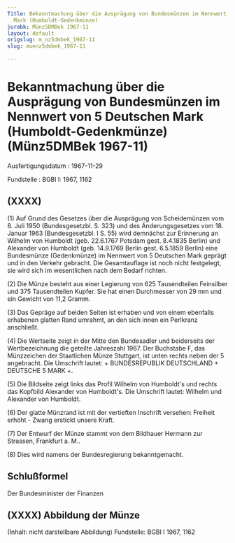 ```yaml
---
Title: Bekanntmachung über die Ausprägung von Bundesmünzen im Nennwert von 5 Deutschen
  Mark (Humboldt-Gedenkmünze)
jurabk: Münz5DMBek 1967-11
layout: default
origslug: m_nz5dmbek_1967-11
slug: muenz5dmbek_1967-11

---
```


# Bekanntmachung über die Ausprägung von Bundesmünzen im Nennwert von 5 Deutschen Mark (Humboldt-Gedenkmünze) (Münz5DMBek 1967-11)

Ausfertigungsdatum
:   1967-11-29

Fundstelle
:   BGBl I: 1967, 1162



## (XXXX)

(1) Auf Grund des Gesetzes über die Ausprägung von Scheidemünzen vom 8. Juli 1950 (Bundesgesetzbl. S. 323) und des Änderungsgesetzes vom 18. Januar 1963 (Bundesgesetzbl. I S. 55) wird demnächst zur Erinnerung an Wilhelm von Humboldt
(geb. 22.6.1767 Potsdam
gest. 8.4.1835 Berlin) und Alexander von Humboldt
(geb. 14.9.1769 Berlin
gest. 6.5.1859 Berlin) eine Bundesmünze (Gedenkmünze) im Nennwert von 5 Deutschen Mark geprägt und in den Verkehr gebracht. Die Gesamtauflage ist noch nicht festgelegt, sie wird sich im wesentlichen nach dem Bedarf richten.

(2) Die Münze besteht aus einer Legierung von 625 Tausendteilen Feinsilber und 375 Tausendteilen Kupfer. Sie hat einen Durchmesser von 29 mm und ein Gewicht von 11,2 Gramm.

(3) Das Gepräge auf beiden Seiten ist erhaben und von einem ebenfalls erhabenen glatten Rand umrahmt, an den sich innen ein Perlkranz anschließt.

(4) Die Wertseite zeigt in der Mitte den Bundesadler und beiderseits der Wertbezeichnung die geteilte Jahreszahl 1967. Der Buchstabe F, das Münzzeichen der Staatlichen Münze Stuttgart, ist unten rechts neben der 5 angebracht. Die Umschrift lautet: + BUNDESREPUBLIK DEUTSCHLAND + DEUTSCHE 5 MARK +.

(5) Die Bildseite zeigt links das Profil Wilhelm von Humboldt's und rechts das Kopfbild Alexander von Humboldt's. Die Umschrift lautet: Wilhelm und Alexander von Humboldt.

(6) Der glatte Münzrand ist mit der vertieften Inschrift versehen: Freiheit erhöht - Zwang erstickt unsere Kraft.

(7) Der Entwurf der Münze stammt von dem Bildhauer Hermann zur Strassen, Frankfurt a. M..

(8) Dies wird namens der Bundesregierung bekanntgemacht.


## Schlußformel

Der Bundesminister der Finanzen


## (XXXX) Abbildung der Münze

(Inhalt: nicht darstellbare Abbildung)
Fundstelle: BGBl I 1967, 1162

